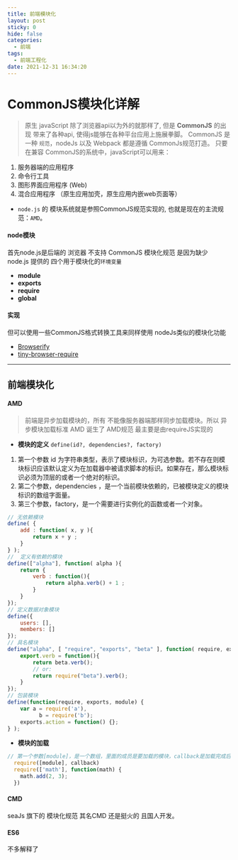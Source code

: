 ```yaml
---
title: 前端模块化
layout: post
sticky: 0
hide: false
categories:
  - 前端
tags:
  - 前端工程化
date: 2021-12-31 16:34:20
---
```


# CommonJS模块化详解

> 原生 javaScript 除了浏览器api以为外的就那样了, 但是 **CommonJS** 的出现 带来了各种api, 使得js能够在各种平台应用上施展拳脚。 CommonJS 是一种 `规范`，nodeJs 以及 Webpack 都是遵循 CommonJs规范打造。
只要在兼容 CommonJS的系统中，javaScript可以用来：
1. 服务器端的应用程序
2. 命令行工具
3. 图形界面应用程序 (Web)
4. 混合应用程序 （原生应用加壳，原生应用内嵌web页面等）


* `node.js` 的 模块系统就是参照CommonJS规范实现的, 也就是现在的主流规范：`AMD`。

#### node模块
首先node.js是后端的
浏览器 不支持 CommonJS 模块化规范
是因为缺少 node.js 提供的 四个用于模块化的`环境变量`
* **module**
* **exports**
* **require**
* **global**

#### 实现
但可以使用一些CommonJS格式转换工具来同样使用 nodeJs类似的模块化功能
* [Browserify](https://browserify.org/)
* [tiny-browser-require](https://github.com/ruanyf/tiny-browser-require)

---
## 前端模块化
#### AMD

> 前端是异步加载模块的，所有 不能像服务器端那样同步加载模块。所以 异步模块加载标准 AMD 诞生了
AMD规范 最主要是由requireJS实现的
* **模块的定义**
`define(id?, dependencies?, factory)`
1. 第一个参数 id 为字符串类型，表示了模块标识，为可选参数。若不存在则模块标识应该默认定义为在加载器中被请求脚本的标识。如果存在，那么模块标识必须为顶层的或者一个绝对的标识。
2. 第二个参数，dependencies ，是一个当前模块依赖的，已被模块定义的模块标识的数组字面量。
3. 第三个参数，factory，是一个需要进行实例化的函数或者一个对象。
``` javascript
// 无依赖模块
define( {
    add : function( x, y ){
        return x + y ;
    }
} );
//  定义有依赖的模块
define(["alpha"], function( alpha ){
    return {
        verb : function(){
            return alpha.verb() + 1 ;
        }
    }
});
// 定义数据对象模块
define({
    users: [],
    members: []
});
// 具名模块
define("alpha", [ "require", "exports", "beta" ], function( require, exports, beta ){
    export.verb = function(){
        return beta.verb();
        // or:
        return require("beta").verb();
    }
});
// 包装模块
define(function(require, exports, module) {
    var a = require('a'),
          b = require('b');
    exports.action = function() {};
} );
```

* **模块的加载**
``` javascript
// 第一个参数[module]，是一个数组，里面的成员是要加载的模块，callback是加载完成后的回调函数。如果将上述的代码改成AMD方式：
  require([module], callback)
  require(['math'], function(math) {
    math.add(2, 3);
  })
```
#### CMD
seaJs 旗下的 模块化规范 其名CMD 还是挺火的 且国人开发。
#### ES6
不多解释了
